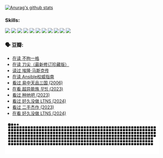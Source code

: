 
[![Anurag's github stats](https://github-readme-stats.vercel.app/api?username=w940853815)](https://github.com/anuraghazra/github-readme-stats)

### Skills:

<code><img height="32" src="https://cdn.jsdelivr.net/npm/simple-icons@v5/icons/python.svg"></code>
<code><img height="32" src="https://cdn.jsdelivr.net/npm/simple-icons@v5/icons/javascript.svg"></code>
<code><img height="32" src="https://cdn.jsdelivr.net/npm/simple-icons@v5/icons/django.svg"></code>
<code><img height="32" src="https://cdn.jsdelivr.net/npm/simple-icons@v5/icons/flask.svg"></code>
<code><img height="32" src="https://cdn.jsdelivr.net/npm/simple-icons@v5/icons/vuetify.svg"></code>
<code><img height="32" src="https://cdn.jsdelivr.net/npm/simple-icons@v5/icons/git.svg"></code>
<code><img height="32" src="https://cdn.jsdelivr.net/npm/simple-icons@v5/icons/docker.svg"></code>
<code><img height="32" src="https://cdn.jsdelivr.net/npm/simple-icons@v5/icons/postgresql.svg"></code>
<code><img height="32" src="https://cdn.jsdelivr.net/npm/simple-icons@v5/icons/elasticsearch.svg"></code>
<code><img height="32" src="https://cdn.jsdelivr.net/npm/simple-icons@v5/icons/macos.svg"></code>
<code><img height="32" src="https://cdn.jsdelivr.net/npm/simple-icons@v5/icons/linux.svg"></code>

### 🗣 豆瓣:

<!-- DOUBAN-ACTIVITIES:START -->
- [在读 不拘一格](https://www.douban.com/people/136069238/status/4541712161/?_i=10778594)
- [在读 刀尖（最新修订珍藏版）](https://www.douban.com/people/136069238/status/4541711339/?_i=10778594)
- [读过 埃隆·马斯克传](https://www.douban.com/people/136069238/status/4541710351/?_i=10778594)
- [在读 Ansible权威指南](https://www.douban.com/people/136069238/status/4539151450/?_i=10778594)
- [看过 易中天品三国‎ (2006)](https://www.douban.com/people/136069238/status/4529910812/?_i=10778594)
- [在看 超异能族 무빙‎ (2023)](https://www.douban.com/people/136069238/status/4527291077/?_i=10778594)
- [看过 种地吧‎ (2023)](https://www.douban.com/people/136069238/status/4527289637/?_i=10778594)
- [看过 好久没做 LTNS‎ (2024)](https://www.douban.com/people/136069238/status/4527289515/?_i=10778594)
- [看过 二手杰作‎ (2023)](https://www.douban.com/people/136069238/status/4522502716/?_i=10778594)
- [在看 好久没做 LTNS‎ (2024)](https://www.douban.com/people/136069238/status/4521969883/?_i=10778594)
<!-- DOUBAN-ACTIVITIES:END -->


![Snake animation](https://raw.githubusercontent.com/w940853815/w940853815/output/github-contribution-grid-snake.svg)

<!--
**w940853815/w940853815** is a ✨ _special_ ✨ repository because its `README.md` (this file) appears on your GitHub profile.

Here are some ideas to get you started:

- 🔭 I’m currently working on ...
- 🌱 I’m currently learning ...
- 👯 I’m looking to collaborate on ...
- 🤔 I’m looking for help with ...
- 💬 Ask me about ...
- 📫 How to reach me: ...
- 😄 Pronouns: ...
- ⚡ Fun fact: ...
-->
